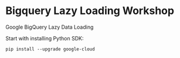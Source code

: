 # Bigquery Lazy Loading Workshop
Google BigQuery Lazy Data Loading

Start with installing Python SDK:
```
pip install --upgrade google-cloud
```
